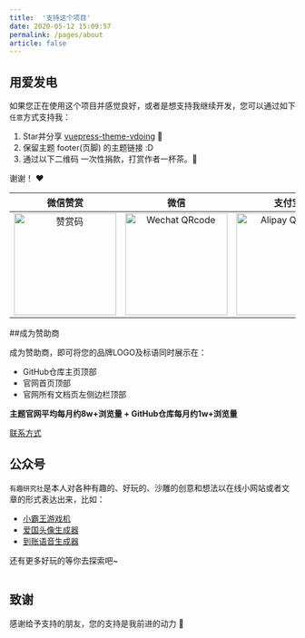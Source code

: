 ```yaml
---
title:  '支持这个项目'
date: 2020-05-12 15:09:57
permalink: /pages/about
article: false
---
```


## 用爱发电

如果您正在使用这个项目并感觉良好，或者是想支持我继续开发，您可以通过如下`任意`方式支持我：

1. Star并分享 [vuepress-theme-vdoing](https://github.com/xugaoyi/vuepress-theme-vdoing) :rocket:
2. 保留主题 footer(页脚) 的主题链接 :D
3. 通过以下二维码 一次性捐款，打赏作者一杯茶。:tea:

谢谢！ :heart:

|                           微信赞赏                           |                             微信                             |                            支付宝                            |
| :----------------------------------------------------------: | :----------------------------------------------------------: | :----------------------------------------------------------: |
| <img :src="$withBase('/img/qrcode/wxzs.jpg')" alt="赞赏码" width=180> | <img :src="$withBase('/img/qrcode/wxzz.jpg')" alt="Wechat QRcode" width=180> | <img :src="$withBase('/img/qrcode/zfbzz.jpg')" alt="Alipay QRcode" width=180> |

##成为赞助商

成为赞助商，即可将您的品牌LOGO及标语同时展示在：

- GitHub仓库主页顶部
- 官网首页顶部
- 官网所有文档页左侧边栏顶部

**主题官网平均每月约8w+浏览量 + GitHub仓库每月约1w+浏览量**

[联系方式](https://xugaoyi.com/about/#%E8%81%94%E7%B3%BB)

## 公众号

`有趣研究社`是本人对各种有趣的、好玩的、沙雕的创意和想法以在线小网站或者文章的形式表达出来，比如：

- [小霸王游戏机](https://game.xugaoyi.com)
- [爱国头像生成器](https://avatar.xugaoyi.com/)
- [到账语音生成器](https://zfb.xugaoyi.com/)

还有更多好玩的等你去探索吧~

<img :src="$withBase('/img/qrcode/gzh.jpg')"  style="width:180px;" />

## 致谢

感谢给予支持的朋友，您的支持是我前进的动力 🎉
